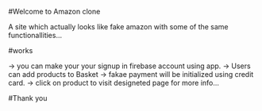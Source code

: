 #Welcome to Amazon clone

A site which actually looks like fake amazon with some of 
the same functionallities...

#works

-> you can make your your signup in firebase account using app.
-> Users can add products to Basket
-> fakae payment will be initialized using credit card.
-> click on product to visit designeted page for more info...

#Thank you
